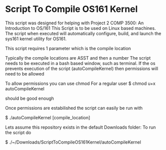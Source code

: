 # Script To Compile OS161 Kernel
This script was designed for helping with Project 2 COMP 3500: An Introduction to OS/161
This Script is to be used on Linux based machines. The script when executed will automatically configure, build, and launch the sys161 kernel utility for OS161.

This script requires 1 parameter which is the compile location

Typically the compile locations are ASST and then a number
The script needs to be executed in a bash based window, such as terminal.
If the os prevents execution of the script (autoCompileKernel) then permissions will need to be allowed

To allow permissions you can use chmod
For a regular user 
  $ chmod u+x autoCompileKernel

should be good enough

Once permissions are estabilished the script can easily be run with 

  $ ./autoCompileKernel [compile_location]

Lets assume this repository exists in the default Downloads folder:
To run the script do


$ ./~/Downloads/ScriptToCompileOS161Kernel/autoCompileKernel





